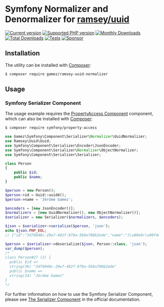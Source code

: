 # Symfony Normalizer and Denormalizer for [ramsey/uuid](https://github.com/ramsey/uuid)

[![Current version](https://img.shields.io/packagist/v/gamez/ramsey-uuid-normalizer.svg?logo=composer)](https://packagist.org/packages/gamez/ramsey-uuid-normalizer)
[![Supported PHP version](https://img.shields.io/static/v1?logo=php&label=PHP&message=%5E8.0&color=777bb4)](https://packagist.org/packages/gamez/ramsey-uuid-normalizer)
[![Monthly Downloads](https://img.shields.io/packagist/dm/gamez/ramsey-uuid-normalizer.svg)](https://packagist.org/packages/gamez/ramsey-uuid-normalizer/stats)
[![Total Downloads](https://img.shields.io/packagist/dt/gamez/ramsey-uuid-normalizer.svg)](https://packagist.org/packages/gamez/ramsey-uuid-normalizer/stats)
[![Tests](https://github.com/jeromegamez/ramsey-uuid-normalizer/workflows/Tests/badge.svg)](https://github.com/jeromegamez/ramsey-uuid-normalizer/actions)
[![Sponsor](https://img.shields.io/static/v1?logo=GitHub&label=Sponsor&message=%E2%9D%A4&color=ff69b4)](https://github.com/sponsors/jeromegamez)

## Installation

The utility can be installed with [Composer]:

```bash
$ composer require gamez/ramsey-uuid-normalizer
```

## Usage

### Symfony Serializer Component

The usage example requires the [PropertyAccess Component] component,
which can also be installed with [Composer]:

```bash
$ composer require symfony/property-access
```

```php
use Gamez\Symfony\Component\Serializer\Normalizer\UuidNormalizer;
use Ramsey\Uuid\Uuid;
use Symfony\Component\Serializer\Encoder\JsonEncoder;
use Symfony\Component\Serializer\Normalizer\ObjectNormalizer;
use Symfony\Component\Serializer\Serializer;

class Person
{
    public $id;
    public $name;
}

$person = new Person();
$person->id = Uuid::uuid4();
$person->name = 'Jérôme Gamez';

$encoders = [new JsonEncoder()];
$normalizers = [new UuidNormalizer(), new ObjectNormalizer()];
$serializer = new Serializer($normalizers, $encoders);

$json = $serializer->serialize($person, 'json');
echo $json.PHP_EOL;
// {"id":"3d79048c-29e7-482f-979a-5b9a708b2ede","name":"J\u00e9r\u00f4me Gamez"}

$person = $serializer->deserialize($json, Person::class, 'json');
var_dump($person);
/*
class Person#27 (2) {
  public $id =>
  string(36) "3d79048c-29e7-482f-979a-5b9a708b2ede"
  public $name =>
  string(14) "Jérôme Gamez"
}
*/
```

For further information on how to use the Symfony Serializer Component,
please see [The Serializer Component] in the official documentation.

[Composer]: https://getcomposer.org
[PropertyAccess Component]: https://github.com/symfony/property-access
[The Serializer Component]: https://symfony.com/doc/current/components/serializer.html 
